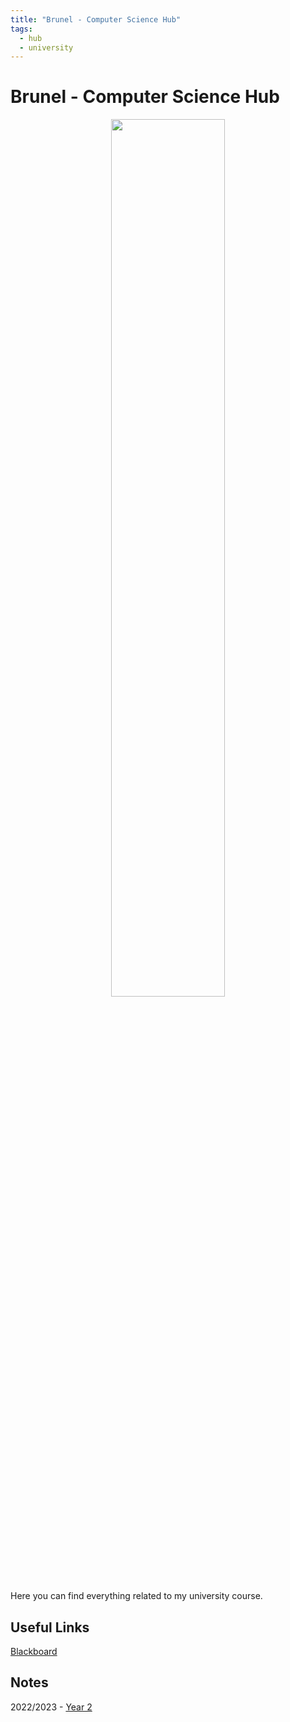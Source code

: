 ```yaml
---
title: "Brunel - Computer Science Hub"
tags:
  - hub
  - university
---
```

# Brunel - Computer Science Hub

<center><img src="http:///notes/images.stickpng.com/images/584fce586a5ae41a83ddee93.png" width=60% height=60%></center>

Here you can find everything related to my university course.

## Useful Links
[Blackboard](https://blackboard.brunel.ac.uk/)

## Notes
2022/2023 - [Year 2](university/year-2.md)
